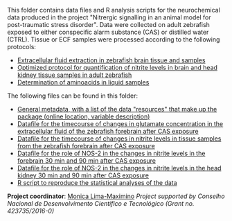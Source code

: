 This folder contains data files and R analysis scripts for the neurochemical data produced in the project "Nitrergic signalling in an animal model for post-traumatic stress disorder". Data were collected on adult zebrafish exposed to either conspecific alarm substance (CAS) or distilled water (CTRL). Tissue or ECF samples were processed according to the following protocols:
* [Extracellular fluid extraction in zebrafish brain tissue and samples](https://www.protocols.io/view/extracellular-fluid-extraction-in-zebrafish-brain-14egn3p1zl5d/v1)
* [Optimized protocol for quantification of nitrite levels in brain and head kidney tissue samples in adult zebrafish](https://www.protocols.io/view/optimized-protocol-for-quantification-of-nitrite-l-eq2lydzorlx9/v1)
* [Determination of aminoacids in liquid samples](https://doi.org/10.1016/j.jchromb.2012.07.027)


The following files can be found in this folder:
* [General metadata, with a list of the data "resources" that make up the package (online location, variable description)](https://github.com/lanec-unifesspa/no-ptsd/blob/main/neurochemistry/datapackage.json)
* [Datafile for the timecourse of changes in glutamate concentration in the extracellular fluid of the zebrafish forebrain after CAS exposure](https://github.com/lanec-unifesspa/no-ptsd/blob/main/neurochemistry/glu-timecourse.csv)
* [Datafile for the timecourse of changes in nitrite levels in tissue samples from the zebrafish forebrain after CAS exposure](https://github.com/lanec-unifesspa/no-ptsd/blob/main/neurochemistry/NOX-timecourse.csv)
* [Datafile for the role of NOS-2 in the changes in nitrite levels in the forebrain 30 min and 90 min after CAS exposure](https://github.com/lanec-unifesspa/no-ptsd/blob/main/neurochemistry/NOX_forebrain.csv)
* [Datafile for the role of NOS-2 in the changes in nitrite levels in the head kidney 30 min and 90 min after CAS exposure](https://github.com/lanec-unifesspa/no-ptsd/blob/main/neurochemistry/NOX_headkidney.csv)
* [R script to reproduce the statistical analyses of the data](https://github.com/lanec-unifesspa/no-ptsd/blob/main/neurochemistry/neurochemistry_tds_analysis.R) 

**Project coordinator**: [Monica Lima-Maximino](https://orcid.org/0000-0002-9816-3443)
*Project supported by Conselho Nacional de Desenvolvimento Científico e Tecnológico (Grant no. 423735/2016-0)*
